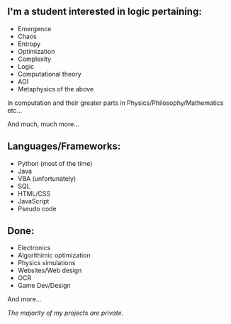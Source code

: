 ## I'm a student interested in logic pertaining:
- Emergence
- Chaos
- Entropy
- Optimization
- Complexity
- Logic
- Computational theory
- AGI
- Metaphysics of the above

In computation and their greater parts in Physics/Philosophy/Mathematics etc...

And much, much more...

## Languages/Frameworks:
- Python (most of the time)
- Java
- VBA (unfortunately)
- SQL
- HTML/CSS
- JavaScript
- Pseudo code

## Done:
- Electronics
- Algorithimic optimization
- Physics simulations
- Websites/Web design
- OCR
- Game Dev/Design

And more...


*The majority of my projects are private.*
<!--
**DreamingElectricSheep/DreamingElectricSheep** is a ✨ _special_ ✨ repository because its `README.md` (this file) appears on your GitHub profile.

Here are some ideas to get you started:

- 🔭 I’m currently working on ...
- 🌱 I’m currently learning ...
- 👯 I’m looking to collaborate on ...
- 🤔 I’m looking for help with ...
- 💬 Ask me about ...
- 📫 How to reach me: ...
- 😄 Pronouns: ...
- ⚡ Fun fact: ...
-->
